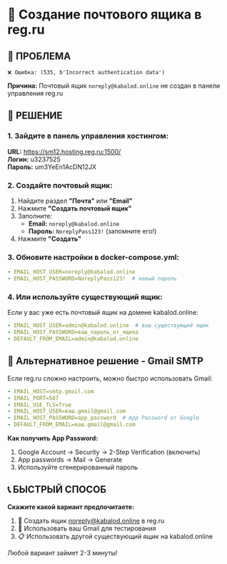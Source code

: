 # 📧 Создание почтового ящика в reg.ru

## 🚨 ПРОБЛЕМА
```
❌ Ошибка: (535, b'Incorrect authentication data')
```

**Причина:** Почтовый ящик `noreply@kabalod.online` не создан в панели управления reg.ru

## 🔧 РЕШЕНИЕ

### 1. Зайдите в панель управления хостингом:
**URL:** https://sm12.hosting.reg.ru:1500/  
**Логин:** u3237525  
**Пароль:** um3YeEn1AcDN12JX  

### 2. Создайте почтовый ящик:
1. Найдите раздел **"Почта"** или **"Email"**
2. Нажмите **"Создать почтовый ящик"**
3. Заполните:
   - **Email:** `noreply@kabalod.online`
   - **Пароль:** `NoreplyPass123!` (запомните его!)
4. Нажмите **"Создать"**

### 3. Обновите настройки в docker-compose.yml:
```yaml
- EMAIL_HOST_USER=noreply@kabalod.online
- EMAIL_HOST_PASSWORD=NoreplyPass123!  # новый пароль
```

### 4. Или используйте существующий ящик:
Если у вас уже есть почтовый ящик на домене kabalod.online:
```yaml
- EMAIL_HOST_USER=admin@kabalod.online  # ваш существующий ящик
- EMAIL_HOST_PASSWORD=ваш_пароль_от_ящика
- DEFAULT_FROM_EMAIL=admin@kabalod.online
```

## 🎯 Альтернативное решение - Gmail SMTP

Если reg.ru сложно настроить, можно быстро использовать Gmail:

```yaml
- EMAIL_HOST=smtp.gmail.com
- EMAIL_PORT=587
- EMAIL_USE_TLS=True
- EMAIL_HOST_USER=ваш.gmail@gmail.com
- EMAIL_HOST_PASSWORD=app_password  # App Password от Google
- DEFAULT_FROM_EMAIL=ваш.gmail@gmail.com
```

**Как получить App Password:**
1. Google Account → Security → 2-Step Verification (включить)
2. App passwords → Mail → Generate
3. Используйте сгенерированный пароль

## 📞 БЫСТРЫЙ СПОСОБ

**Скажите какой вариант предпочитаете:**
1. 🔧 Создать ящик noreply@kabalod.online в reg.ru
2. 📧 Использовать ваш Gmail для тестирования  
3. 📋 Использовать другой существующий ящик на kabalod.online

Любой вариант займет 2-3 минуты!
